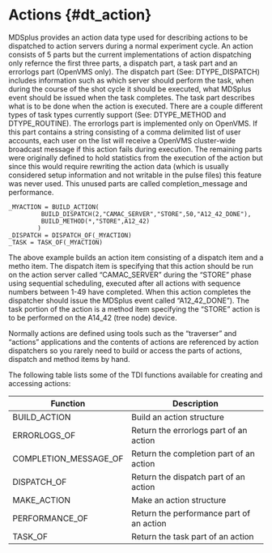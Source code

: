 
Actions {#dt_action}
=======

MDSplus provides an action data type used for describing actions to be
dispatched to action servers during a normal experiment cycle. An action
consists of 5 parts but the current implementations of action dispatching only
refernce the first three parts, a dispatch part, a task part and an errorlogs
part (OpenVMS only). The dispatch part (See: DTYPE\_DISPATCH) includes
information such as which server should perform the task, when during the
course of the shot cycle it should be executed, what MDSplus event should be
issued when the task completes. The task part describes what is to be done when
the action is executed. There are a couple different types of task types
currently support (See: DTYPE\_METHOD and DTYPE\_ROUTINE). The errorlogs part
is implemented only on OpenVMS. If this part contains a string consisting of a
comma delimited list of user accounts, each user on the list will receive a
OpenVMS cluster-wide broadcast message if this action fails during execution.
The remaining parts were originally defined to hold statistics from the
execution of the action but since this would require rewriting the action data
(which is usually considered setup information and not writable in the pulse
files) this feature was never used. This unused parts are called
completion\_message and performance.


    _MYACTION = BUILD_ACTION(
             BUILD_DISPATCH(2,"CAMAC_SERVER","STORE",50,"A12_42_DONE"),
             BUILD_METHOD(*,"STORE",A12_42)
            )
    _DISPATCH = DISPATCH_OF(_MYACTION)
    _TASK = TASK_OF(_MYACTION)


The above example builds an action item consisting of a dispatch item and a
metho item. The dispatch item is specifying that this action should be run on
the action server called “CAMAC\_SERVER” during the “STORE” phase using
sequential scheduling, executed after all actions with sequence numbers between
1-49 have completed. When this action completes the dispatcher should issue the
MDSplus event called “A12\_42\_DONE”). The task portion of the action is a
method item specifying the “STORE” action is to be performed on the A14\_42
(tree node) device.

Normally actions are defined using tools such as the “traverser” and “actions”
applications and the contents of actions are referenced by action dispatchers
so you rarely need to build or access the parts of actions, dispatch and method
items by hand.


The following table lists some of the TDI functions available for creating and
accessing actions:

| **Function**            | **Description**                          |
|-------------------------|------------------------------------------|
| BUILD\_ACTION           | Build an action structure                |
| ERRORLOGS\_OF           | Return the errorlogs part of an action   |
| COMPLETION\_MESSAGE\_OF | Return the completion part of an action  |
| DISPATCH\_OF            | Return the dispatch part of an action    |
| MAKE\_ACTION            | Make an action structure                 |
| PERFORMANCE\_OF         | Return the performance part of an action |
| TASK\_OF                | Return the task part of an action        |


